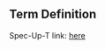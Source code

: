 ## Term Definition

Spec-Up-T link: <a href='https://weboftrust.github.io/WOT-terms/docs/glossary/rpy'>here</a>

